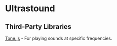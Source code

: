 # Ultrastound


## Third-Party Libraries
[Tone.js](https://github.com/Tonejs/Tone.js) - For playing sounds at specific frequencies.